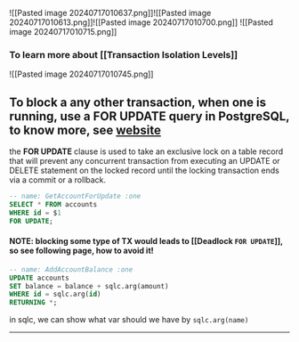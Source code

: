 


![[Pasted image 20240717010637.png]]![[Pasted image 20240717010613.png]]![[Pasted image 20240717010700.png]]
![[Pasted image 20240717010715.png]]

### To learn more about [[Transaction Isolation Levels]]

![[Pasted image 20240717010745.png]]

## To block a any other transaction, when one is running, use a FOR UPDATE query in PostgreSQL, to know more, see [website](https://vladmihalcea.com/postgresql-for-no-key-update/)

the **FOR UPDATE** clause is used to take an exclusive lock on a table record that will prevent any concurrent transaction from executing an UPDATE or DELETE statement on the locked record until the locking transaction ends via a commit or a rollback.


```sql
-- name: GetAccountForUpdate :one  
SELECT * FROM accounts  
WHERE id = $1  
FOR UPDATE;
```



#### NOTE: blocking some type of TX would leads to [[Deadlock `FOR UPDATE`]], so see following page, how to avoid it!


```sql
-- name: AddAccountBalance :one  
UPDATE accounts  
SET balance = balance + sqlc.arg(amount)  
WHERE id = sqlc.arg(id)  
RETURNING *;
```

in sqlc, we can show what var should we have by `sqlc.arg(name)`


----



